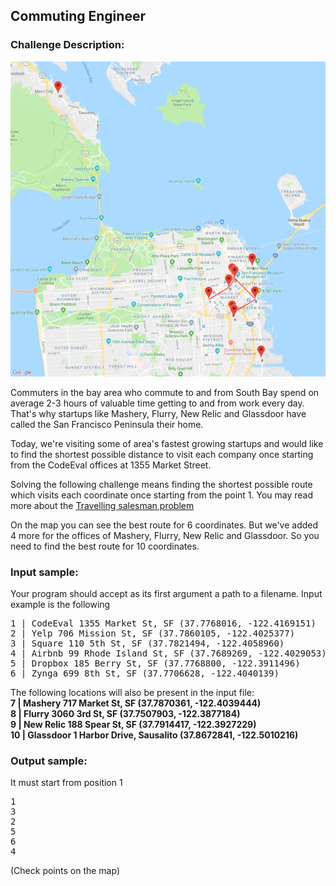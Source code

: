 <h2>Commuting Engineer</h2>

<h3>Challenge Description:</h3>

<p>
    <img src="assets/fig-1.png" alt="Figure 1">
</p>

<p>
    Commuters in the bay area who commute to and from South Bay spend
    on average 2-3 hours of valuable time getting to and from work every day.
    That&apos;s why startups like Mashery, Flurry, New Relic and Glassdoor
    have called the San Francisco Peninsula their home.
</p>

<p>
    Today, we&apos;re visiting some of area&apos;s fastest growing startups
    and would like to find the shortest possible distance to visit
    each company once starting from the CodeEval offices at 1355 Market Street.
</p>

<p>
    Solving the following challenge means finding the shortest possible route which visits each coordinate once starting from the point 1.
    You may read more about the <a href="http://en.wikipedia.org/wiki/Travelling_salesman_problem">Travelling salesman problem</a>
</p>

<p>
    On the map you can see the best route for 6 coordinates.
    But we&apos;ve added 4 more for the offices of Mashery, Flurry, New Relic
    and Glassdoor. So you need to find the best route for 10 coordinates.
</p>

<h3>Input sample:</h3>
<p>
    Your program should accept as its first argument a path to a filename. Input example is the following
</p>
<pre class="description-input-output">1 | CodeEval 1355 Market St, SF (37.7768016, -122.4169151)
2 | Yelp 706 Mission St, SF (37.7860105, -122.4025377)
3 | Square 110 5th St, SF (37.7821494, -122.4058960)
4 | Airbnb 99 Rhode Island St, SF (37.7689269, -122.4029053)
5 | Dropbox 185 Berry St, SF (37.7768800, -122.3911496)
6 | Zynga 699 8th St, SF (37.7706628, -122.4040139)</pre>

<p>
    The following locations will also be present in the input file:
<br>
<b>
        7 | Mashery 717 Market St, SF (37.7870361, -122.4039444)
<br>
        8 | Flurry 3060 3rd St, SF (37.7507903, -122.3877184)
<br>
        9 | New Relic 188 Spear St, SF (37.7914417, -122.3927229)
<br>
        10 | Glassdoor 1 Harbor Drive, Sausalito (37.8672841, -122.5010216)
</b>
</p>

<h3>Output sample:</h3>
<p>
    It must start from position 1
</p>

<pre class="description-input-output">1
3
2
5
6
4</pre>

<p>
    (Check points on the map)
</p>
